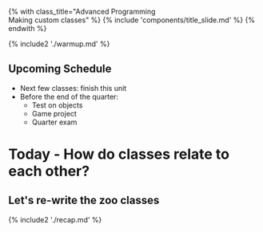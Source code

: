 {% with class_title="Advanced Programming </br>
    Making custom classes" %}
{% include 'components/title_slide.md' %}
{% endwith %}

{% include2 './warmup.md' %}



## Upcoming Schedule
- Next few classes: finish this unit
- Before the end of the quarter:
    - Test on objects
    - Game project
    - Quarter exam


# Today - How do classes relate to each other?

## Let's re-write the zoo classes









{% include2 './recap.md' %}

